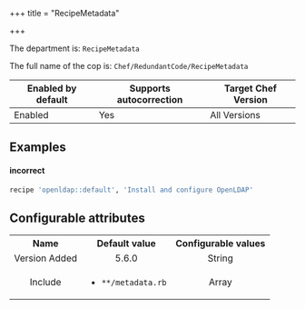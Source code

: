 +++
title = "RecipeMetadata"

+++

<!-- This content is automatically generated. See https://github.com/chef/chef-web-docs/blob/main/generated/README.md -->

The department is: `RecipeMetadata`

The full name of the cop is: `Chef/RedundantCode/RecipeMetadata`

| Enabled by default | Supports autocorrection | Target Chef Version |
| --- | --- | --- |
| Enabled | Yes | All Versions |

## Examples


#### incorrect

```ruby
recipe 'openldap::default', 'Install and configure OpenLDAP'
```

## Configurable attributes

<table>
<tbody><tr>
<th>Name</th>
<th>Default value</th>
<th>Configurable values</th>
</tr>
<tr>
<td style="text-align:center">Version Added</td>
<td style="text-align:center">5.6.0</td>
<td style="text-align:center">String</td>
</tr>
<tr><td style="text-align:center">Include</td>
<td style="text-align:center"><ul>
<li><code>**/metadata.rb</code></li>
</ul>
</td>
<td style="text-align:center">Array</td>
</tr></tbody></table>
